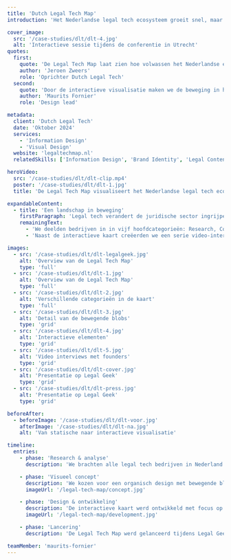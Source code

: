 ```yaml
---
title: 'Dutch Legal Tech Map'
introduction: 'Het Nederlandse legal tech ecosysteem groeit snel, maar een overzicht ontbrak. Samen met Dutch Legal Tech creëerden we de eerste interactieve kaart van alle legal tech startups in Nederland. Een levend document dat de dynamiek van de sector visualiseert en verbindingen zichtbaar maakt.'

cover_image:
  src: '/case-studies/dlt/dlt-4.jpg'
  alt: 'Interactieve sessie tijdens de conferentie in Utrecht'
quotes:
  first:
    quote: 'De Legal Tech Map laat zien hoe volwassen het Nederlandse ecosysteem is geworden. Van contractautomatisering tot toegang tot het recht - we kunnen trots zijn op onze innovatieve legal tech sector.'
    author: 'Jeroen Zweers'
    role: 'Oprichter Dutch Legal Tech'
  second:
    quote: 'Door de interactieve visualisatie maken we de beweging in het landschap letterlijk zichtbaar. De blobs bewegen zoals de sector zelf: dynamisch en met onverwachte verbindingen.'
    author: 'Maurits Fornier'
    role: 'Design lead'

metadata:
  client: 'Dutch Legal Tech'
  date: 'Oktober 2024'
  services:
    - 'Information Design'
    - 'Visual Design'
  website: 'legaltechmap.nl'
  relatedSkills: ['Information Design', 'Brand Identity', 'Legal Content Design']

heroVideo:
  src: '/case-studies/dlt/dlt-clip.mp4'
  poster: '/case-studies/dlt/dlt-1.jpg'
  title: 'De Legal Tech Map visualiseert het Nederlandse legal tech ecosysteem.'

expandableContent:
  - title: 'Een landschap in beweging'
    firstParagraph: 'Legal tech verandert de juridische sector ingrijpend. Van research tools met AI tot platforms die juridische diensten toegankelijk maken voor iedereen. Om dit ecosysteem te visualiseren, kozen we voor een organische vorm: bewegende blobs die de verschillende deelgebieden representeren. De zachte vormen en vloeiende bewegingen symboliseren hoe de grenzen tussen categorieën vervagen en bedrijven zich continu ontwikkelen.'
    remainingText:
      - 'We deelden bedrijven in in vijf hoofdcategorieën: Research, Contract & Document Automation, Legal Workflow, Access to Justice, en Legal Process Outsourcing. Door de interactieve vormgeving kunnen gebruikers inzoomen op specifieke gebieden en de verbindingen tussen verschillende spelers ontdekken.'
      - 'Naast de interactieve kaart creëerden we een serie video-interviews met founders, die het verhaal achter de innovaties vertellen. Deze persoonlijke verhalen geven context aan de visualisatie en laten zien hoe ondernemers de juridische sector transformeren.'

images:
  - src: '/case-studies/dlt/dlt-legalgeek.jpg'
    alt: 'Overview van de Legal Tech Map'
    type: 'full'
  - src: '/case-studies/dlt/dlt-1.jpg'
    alt: 'Overview van de Legal Tech Map'
    type: 'full'
  - src: '/case-studies/dlt/dlt-2.jpg'
    alt: 'Verschillende categorieën in de kaart'
    type: 'full'
  - src: '/case-studies/dlt/dlt-3.jpg'
    alt: 'Detail van de bewegende blobs'
    type: 'grid'
  - src: '/case-studies/dlt/dlt-4.jpg'
    alt: 'Interactieve elementen'
    type: 'grid'
  - src: '/case-studies/dlt/dlt-5.jpg'
    alt: 'Video interviews met founders'
    type: 'grid'
  - src: '/case-studies/dlt/dlt-cover.jpg'
    alt: 'Presentatie op Legal Geek'
    type: 'grid'
  - src: '/case-studies/dlt/dlt-press.jpg'
    alt: 'Presentatie op Legal Geek'
    type: 'grid'

beforeAfter:
  - beforeImage: '/case-studies/dlt/dlt-voor.jpg'
    afterImage: '/case-studies/dlt/dlt-na.jpg'
    alt: 'Van statische naar interactieve visualisatie'

timeline:
  entries:
    - phase: 'Research & analyse'
      description: 'We brachten alle legal tech bedrijven in Nederland in kaart en analyseerden hun focus, doelgroep en technologie. Dit leidde tot een categorisering die de sector helder in beeld brengt.'

    - phase: 'Visueel concept'
      description: 'We kozen voor een organisch design met bewegende blobs om de dynamiek van het ecosysteem te visualiseren. De zachte vormen en vloeiende bewegingen symboliseren hoe grenzen tussen categorieën vervagen.'
      imageUrl: '/legal-tech-map/concept.jpg'

    - phase: 'Design & ontwikkeling'
      description: 'De interactieve kaart werd ontwikkeld met focus op gebruiksgemak. We creëerden zowel een digitale als een print versie, en produceerden video-interviews met founders om het verhaal compleet te maken.'
      imageUrl: '/legal-tech-map/development.jpg'

    - phase: 'Lancering'
      description: 'De Legal Tech Map werd gelanceerd tijdens Legal Geek Amsterdam, waar het enthousiast werd ontvangen door de legal tech community. De kaart wordt regelmatig geüpdatet om nieuwe ontwikkelingen te tonen.'

teamMember: 'maurits-fornier'
---
```

